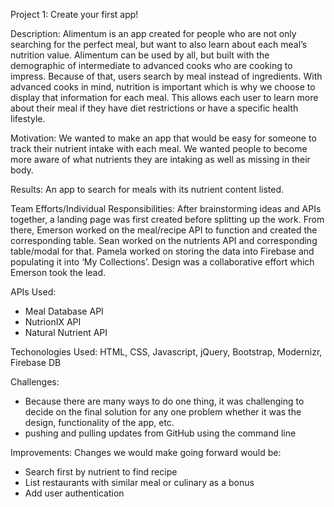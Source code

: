 Project 1: Create your first app!

Description: 
Alimentum is an app created for people who are not only searching for the perfect meal, but want to also learn about each meal’s nutrition value. Alimentum can be used by all, but built with the demographic of intermediate to advanced cooks who are cooking to impress. Because of that, users search by meal instead of ingredients. With advanced cooks in mind, nutrition is important which is why we choose to display that information for each meal. This allows each user to learn more about their meal if they have diet restrictions or have a specific health lifestyle.

Motivation:
We wanted to make an app that would be easy for someone to track their nutrient intake with each meal. We wanted people to become more aware of what nutrients they are intaking as well as missing in their body.

Results:
An app to search for meals with its nutrient content listed.

Team Efforts/Individual Responsibilities:
After brainstorming ideas and APIs together, a landing page was first created before splitting up the work. From there, Emerson worked on the meal/recipe API to function and created the corresponding table. Sean worked on the nutrients API and corresponding table/modal for that. Pamela worked on storing the data into Firebase and populating it into ‘My Collections’. Design was a collaborative effort which Emerson took the lead. 

APIs Used:
- Meal Database API
- NutrionIX API
- Natural Nutrient API

Techonologies Used:
HTML, CSS, Javascript, jQuery, Bootstrap, Modernizr, Firebase DB

Challenges:
- Because there are many ways to do one thing, it was challenging to decide on the final solution for any one problem whether it was the design, functionality of the app, etc. 
-  pushing and pulling updates from GitHub using the command line

Improvements:
Changes we would make going forward would be:
- Search first by nutrient to find recipe
- List restaurants with similar meal or culinary as a bonus
- Add user authentication 

